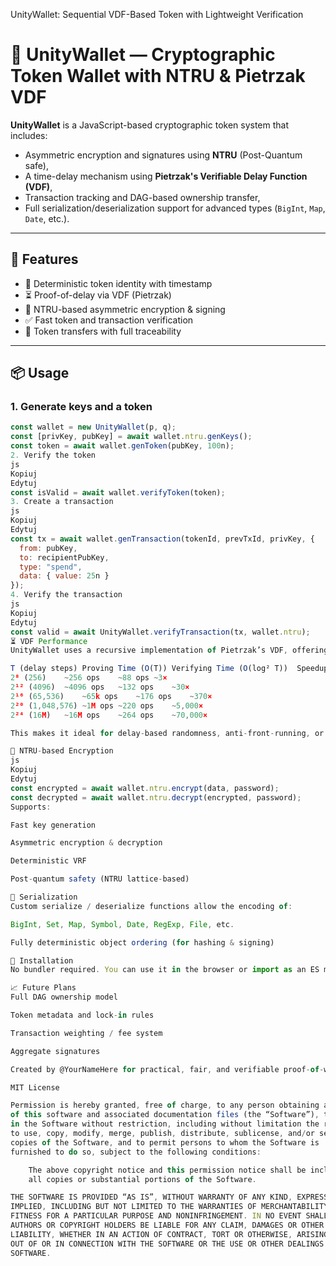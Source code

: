UnityWallet: Sequential VDF-Based Token with Lightweight Verification

# 🔐 UnityWallet — Cryptographic Token Wallet with NTRU & Pietrzak VDF

**UnityWallet** is a JavaScript-based cryptographic token system that includes:

- Asymmetric encryption and signatures using **NTRU** (Post-Quantum safe),
- A time-delay mechanism using **Pietrzak's Verifiable Delay Function (VDF)**,
- Transaction tracking and DAG-based ownership transfer,
- Full serialization/deserialization support for advanced types (`BigInt`, `Map`, `Date`, etc.).

---

## 🚀 Features

- 🧮 Deterministic token identity with timestamp
- ⏳ Proof-of-delay via VDF (Pietrzak)
- 🔐 NTRU-based asymmetric encryption & signing
- ✅ Fast token and transaction verification
- 🔁 Token transfers with full traceability

---

## 📦 Usage

### 1. Generate keys and a token
```js
const wallet = new UnityWallet(p, q);
const [privKey, pubKey] = await wallet.ntru.genKeys();
const token = await wallet.genToken(pubKey, 100n);
2. Verify the token
js
Kopiuj
Edytuj
const isValid = await wallet.verifyToken(token);
3. Create a transaction
js
Kopiuj
Edytuj
const tx = await wallet.genTransaction(tokenId, prevTxId, privKey, {
  from: pubKey,
  to: recipientPubKey,
  type: "spend",
  data: { value: 25n }
});
4. Verify the transaction
js
Kopiuj
Edytuj
const valid = await UnityWallet.verifyTransaction(tx, wallet.ntru);
⏳ VDF Performance
UnityWallet uses a recursive implementation of Pietrzak’s VDF, offering a strong separation between computation and verification time:

T (delay steps)	Proving Time (O(T))	Verifying Time (O(log² T))	Speedup
2⁸ (256)	~256 ops	~88 ops	~3×
2¹² (4096)	~4096 ops	~132 ops	~30×
2¹⁶ (65,536)	~65k ops	~176 ops	~370×
2²⁰ (1,048,576)	~1M ops	~220 ops	~5,000×
2²⁴ (16M)	~16M ops	~264 ops	~70,000×

This makes it ideal for delay-based randomness, anti-front-running, or decentralized time locks.

🔐 NTRU-based Encryption
js
Kopiuj
Edytuj
const encrypted = await wallet.ntru.encrypt(data, password);
const decrypted = await wallet.ntru.decrypt(encrypted, password);
Supports:

Fast key generation

Asymmetric encryption & decryption

Deterministic VRF

Post-quantum safety (NTRU lattice-based)

📂 Serialization
Custom serialize / deserialize functions allow the encoding of:

BigInt, Set, Map, Symbol, Date, RegExp, File, etc.

Fully deterministic object ordering (for hashing & signing)

🔧 Installation
No bundler required. You can use it in the browser or import as an ES module.

📈 Future Plans
Full DAG ownership model

Token metadata and lock-in rules

Transaction weighting / fee system

Aggregate signatures

Created by @YourNameHere for practical, fair, and verifiable proof-of-work applications.

MIT License

Permission is hereby granted, free of charge, to any person obtaining a copy
of this software and associated documentation files (the “Software”), to deal
in the Software without restriction, including without limitation the rights
to use, copy, modify, merge, publish, distribute, sublicense, and/or sell
copies of the Software, and to permit persons to whom the Software is
furnished to do so, subject to the following conditions:

    The above copyright notice and this permission notice shall be included in
    all copies or substantial portions of the Software.

THE SOFTWARE IS PROVIDED “AS IS”, WITHOUT WARRANTY OF ANY KIND, EXPRESS OR
IMPLIED, INCLUDING BUT NOT LIMITED TO THE WARRANTIES OF MERCHANTABILITY,
FITNESS FOR A PARTICULAR PURPOSE AND NONINFRINGEMENT. IN NO EVENT SHALL THE
AUTHORS OR COPYRIGHT HOLDERS BE LIABLE FOR ANY CLAIM, DAMAGES OR OTHER
LIABILITY, WHETHER IN AN ACTION OF CONTRACT, TORT OR OTHERWISE, ARISING FROM,
OUT OF OR IN CONNECTION WITH THE SOFTWARE OR THE USE OR OTHER DEALINGS IN THE
SOFTWARE.
